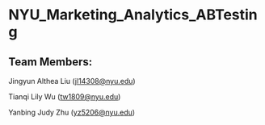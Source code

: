 # NYU_Marketing_Analytics_ABTesting
## Team Members:
Jingyun Althea Liu (jl14308@nyu.edu)

Tianqi Lily Wu (tw1809@nyu.edu)

Yanbing Judy Zhu (yz5206@nyu.edu)
